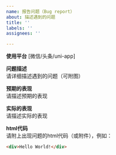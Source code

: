 ```yaml
---
name: 报告问题（Bug report）
about: 描述遇到的问题
title: ''
labels: ''
assignees: ''

---
```


**使用平台**
[微信/头条/uni-app]

**问题描述**  
请详细描述遇到的问题（可附图）

**预期的表现**  
请描述预期的表现

**实际的表现**  
请描述实际的表现

**html代码**  
请附上出现问题的html代码（或附件），例如：
```html
<div>Hello World!</div>
```
